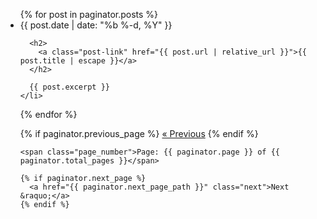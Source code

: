 <ul class="post-list">
  {% for post in paginator.posts %}
    <li>
      <span class="post-meta">{{ post.date | date: "%b %-d, %Y" }}</span>

      <h2>
        <a class="post-link" href="{{ post.url | relative_url }}">{{ post.title | escape }}</a>
      </h2>

      {{ post.excerpt }}
    </li>
  {% endfor %}

  <div class="pagination">
    {% if paginator.previous_page %}
      <a href="{{ paginator.previous_page_path }}" class="previous">&laquo; Previous</a>
    {% endif %}

    <span class="page_number">Page: {{ paginator.page }} of {{ paginator.total_pages }}</span>

    {% if paginator.next_page %}
      <a href="{{ paginator.next_page_path }}" class="next">Next &raquo;</a>
    {% endif %}
  </div>
</ul>